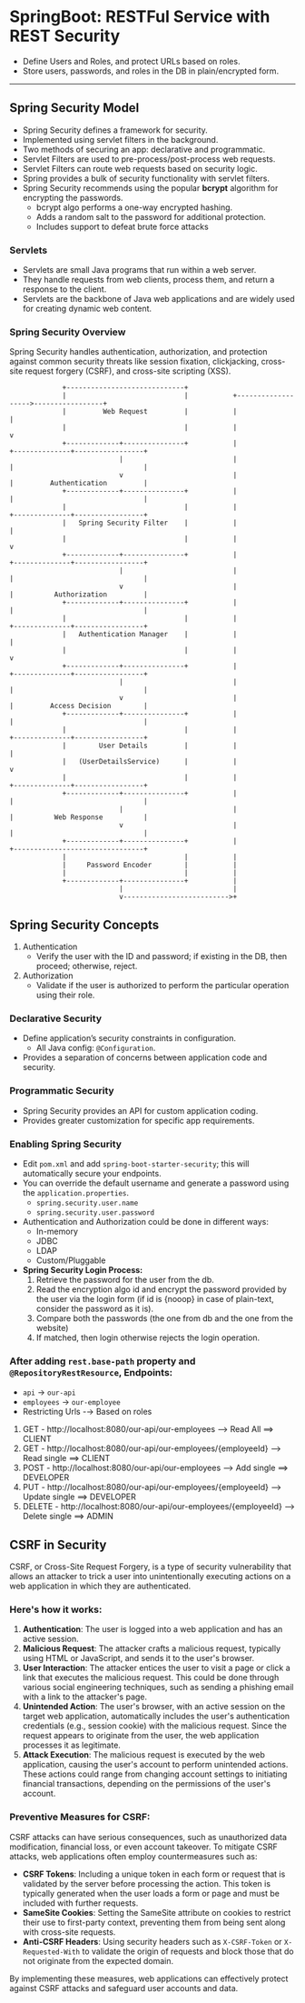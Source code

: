 # SpringBoot: RESTFul Service with REST Security

- Define Users and Roles, and protect URLs based on roles.
- Store users, passwords, and roles in the DB in plain/encrypted form.

---

## Spring Security Model

- Spring Security defines a framework for security.
- Implemented using servlet filters in the background.
- Two methods of securing an app: declarative and programmatic.
- Servlet Filters are used to pre-process/post-process web requests.
- Servlet Filters can route web requests based on security logic.
- Spring provides a bulk of security functionality with servlet filters.
- Spring Security recommends using the popular **bcrypt** algorithm for encrypting the passwords.
  - bcrypt algo performs a one-way encrypted hashing.
  - Adds a random salt to the password for additional protection.
  - Includes support to defeat brute force attacks

### Servlets

- Servlets are small Java programs that run within a web server.
- They handle requests from web clients, process them, and return a response to the client.
- Servlets are the backbone of Java web applications and are widely used for creating dynamic web content.

### Spring Security Overview

Spring Security handles authentication, authorization, and protection against common security threats like session fixation, clickjacking, cross-site request forgery (CSRF), and cross-site scripting (XSS).


                 +-----------------------------+                                                
                 |                             |           +------------------->-----------------+                                     
                 |         Web Request         |           |                                     | 
                 |                             |           |                                     v
                 +-------------+---------------+           |                      +--------------+-----------------+                   
                               |                           |                      |                                |
                               v                           |                      |         Authentication         |
                 +-------------+---------------+           |                      |                                |               
                 |                             |           |                      +--------------+-----------------+                                       
                 |   Spring Security Filter    |           |                                     |
                 |                             |           |                                     v
                 +-------------+---------------+           |                      +--------------+-----------------+               
                               |                           |                      |                                |
                               v                           |                      |          Authorization         |
                 +-------------+---------------+           |                      |                                |                
                 |                             |           |                      +--------------+-----------------+               
                 |   Authentication Manager    |           |                                     |                                     
                 |                             |           |                                     v                                     
                 +-------------+---------------+           |                      +--------------+-----------------+                                     
                               |                           |                      |                                |                     
                               v                           |                      |         Access Decision        |                     
                 +-------------+---------------+           |                      |                                |                                     
                 |                             |           |                      +--------------+-----------------+                                     
                 |        User Details         |           |                                     |                                     
                 |   (UserDetailsService)      |           |                                     v                                     
                 |                             |           |                      +--------------+-----------------+                                     
                 +-------------+---------------+           |                      |                                |                                     
                               |                           |                      |          Web Response          |                     
                               v                           |                      |                                |                     
                 +-------------+---------------+           |                      +--------------------------------+                                     
                 |                             |           |                                                                          
                 |     Password Encoder        |           |                                                                          
                 |                             |           |                                                                          
                 +-------------+---------------+           |
                               |                           |
                               v-------------------------->+

## Spring Security Concepts

1. Authentication
    - Verify the user with the ID and password; if existing in the DB, then proceed; otherwise, reject.
2. Authorization
    - Validate if the user is authorized to perform the particular operation using their role.

### Declarative Security

- Define application’s security constraints in configuration.
    - All Java config: `@Configuration`.
- Provides a separation of concerns between application code and security.

### Programmatic Security

- Spring Security provides an API for custom application coding.
- Provides greater customization for specific app requirements.

### Enabling Spring Security

- Edit `pom.xml` and add `spring-boot-starter-security`; this will automatically secure your endpoints.
- You can override the default username and generate a password using the `application.properties`.
    - `spring.security.user.name`
    - `spring.security.user.password`
- Authentication and Authorization could be done in different ways:
    - In-memory
    - JDBC
    - LDAP
    - Custom/Pluggable
- **Spring Security Login Process:**
  1. Retrieve the password for the user from the db.
  2. Read the encryption algo id and encrypt the password provided by the user via the login form (if id is {nooop} in case of plain-text, consider the password as it is).
  3. Compare both the passwords (the one from db and the one from the website)
  4. If matched, then login otherwise rejects the login operation.

### After adding `rest.base-path` property and `@RepositoryRestResource`, Endpoints:

- `api` → `our-api`
- `employees` → `our-employee`
- Restricting Urls -→ Based on roles

1. GET - http://localhost:8080/our-api/our-employees --> Read All ==> CLIENT
2. GET - http://localhost:8080/our-api/our-employees/{employeeId} --> Read single ==> CLIENT
3. POST - http://localhost:8080/our-api/our-employees --> Add single ==> DEVELOPER
4. PUT - http://localhost:8080/our-api/our-employees/{employeeId} --> Update single ==> DEVELOPER
5. DELETE - http://localhost:8080/our-api/our-employees/{employeeId} --> Delete single ==> ADMIN

## CSRF in Security

CSRF, or Cross-Site Request Forgery, is a type of security vulnerability that allows an attacker to trick a user into unintentionally executing actions on a web application in which they are authenticated.

### Here's how it works:

1. **Authentication**: The user is logged into a web application and has an active session.
2. **Malicious Request**: The attacker crafts a malicious request, typically using HTML or JavaScript, and sends it to the user's browser.
3. **User Interaction**: The attacker entices the user to visit a page or click a link that executes the malicious request. This could be done through various social engineering techniques, such as sending a phishing email with a link to the attacker's page.
4. **Unintended Action**: The user's browser, with an active session on the target web application, automatically includes the user's authentication credentials (e.g., session cookie) with the malicious request. Since the request appears to originate from the user, the web application processes it as legitimate.
5. **Attack Execution**: The malicious request is executed by the web application, causing the user's account to perform unintended actions. These actions could range from changing account settings to initiating financial transactions, depending on the permissions of the user's account.


### Preventive Measures for CSRF:

CSRF attacks can have serious consequences, such as unauthorized data modification, financial loss, or even account takeover. To mitigate CSRF attacks, web applications often employ countermeasures such as:

- **CSRF Tokens**: Including a unique token in each form or request that is validated by the server before processing the action. This token is typically generated when the user loads a form or page and must be included with further requests.
- **SameSite Cookies**: Setting the SameSite attribute on cookies to restrict their use to first-party context, preventing them from being sent along with cross-site requests.
- **Anti-CSRF Headers**: Using security headers such as `X-CSRF-Token` or `X-Requested-With` to validate the origin of requests and block those that do not originate from the expected domain.

By implementing these measures, web applications can effectively protect against CSRF attacks and safeguard user accounts and data.